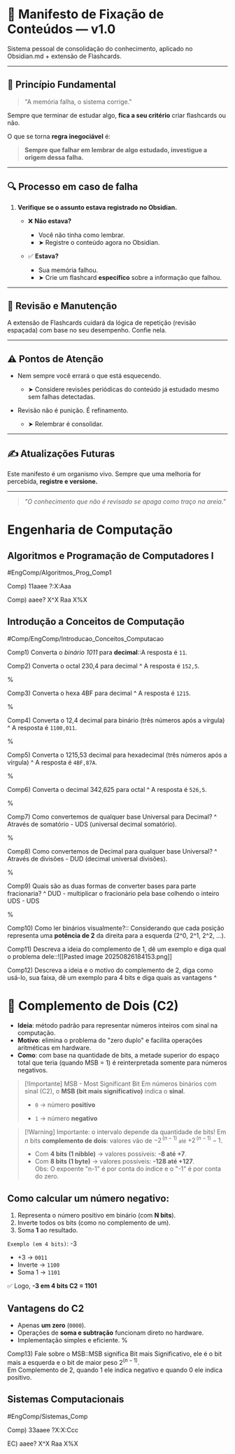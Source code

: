 # 📜 Manifesto de Fixação de Conteúdos — v1.0

Sistema pessoal de consolidação do conhecimento, aplicado no Obsidian.md + extensão de Flashcards.

---

## 🧠 Princípio Fundamental

> "A memória falha, o sistema corrige."

Sempre que terminar de estudar algo, **fica a seu critério** criar flashcards ou não.

O que se torna **regra inegociável** é:

> **Sempre que falhar em lembrar de algo estudado, investigue a origem dessa falha.**

---

## 🔍 Processo em caso de falha

1. **Verifique se o assunto estava registrado no Obsidian.**

   - ❌ **Não estava?**
     - Você não tinha como lembrar.
     - ➤ Registre o conteúdo agora no Obsidian.

   - ✅ **Estava?**
     - Sua memória falhou.
     - ➤ Crie um flashcard **específico** sobre a informação que falhou.

---

## 🔄 Revisão e Manutenção

A extensão de Flashcards cuidará da lógica de repetição (revisão espaçada) com base no seu desempenho. Confie nela.

---

## ⚠️ Pontos de Atenção

- Nem sempre você errará o que está esquecendo.
  - ➤ Considere revisões periódicas do conteúdo já estudado mesmo sem falhas detectadas.

- Revisão não é punição. É refinamento.
  - ➤ Relembrar é consolidar.

---

## ✍️ Atualizações Futuras

Este manifesto é um organismo vivo.
Sempre que uma melhoria for percebida, **registre e versione.**

---

> _"O conhecimento que não é revisado se apaga como traço na areia."_

# Engenharia de Computação
## Algoritmos e Programação de Computadores I
#EngComp/Algoritmos_Prog_Comp1

Comp) 11aaee ?:X:Aaa

Comp) aaee?
X^X
Raa
X%X

## Introdução a Conceitos de Computação
#Comp/EngComp/Introducao_Conceitos_Computacao

Comp1) Converta o *binário 1011* para **decimal**::A resposta é `11`.
<!--SR:!2025-09-05,11,274-->

Comp2) Converta o octal 230,4 para decimal
^
A resposta é `152,5`.
<!--SR:!2025-08-27,2,254--> 
%

Comp3) Converta o hexa 4BF para decimal
^
A resposta é `1215`.
<!--SR:!2025-08-27,2,254-->
%

Comp4) Converta o 12,4 decimal para binário (três números após a vírgula)
^
A resposta é `1100,011`.
<!--SR:!2025-09-05,11,274-->
%

Comp5) Converta o 1215,53 decimal para hexadecimal (três números após a vírgula)
^
A resposta é `4BF,87A`.
<!--SR:!2025-09-05,11,270-->
%

Comp6) Converta o decimal 342,625 para octal
^
A resposta é `526,5`.
<!--SR:!2025-09-09,15,290-->
%

Comp7) Como convertemos de qualquer base Universal para Decimal?
^
Através de somatório - UDS (universal decimal somatório).
<!--SR:!2025-08-29,4,277-->
%

Comp8) Como convertemos de Decimal para qualquer base Universal?
^
Através de divisões - DUD (decimal universal divisões).
<!--SR:!2025-08-29,4,277-->
%

Comp9) Quais são as duas formas de converter bases para parte fracionaria?
^
DUD - multiplicar o fracionário pela base colhendo o inteiro
UDS - UDS
<!--SR:!2025-08-29,4,281--> 
%

Comp10) Como ler binários visualmente?:: Considerando que cada posição representa uma **potência de 2** da direita para a esquerda (2^0, 2^1, 2^2, ...).
<!--SR:!2025-08-30,4,282-->

Comp11) Descreva a ideia do complemento de 1, dê um exemplo e diga qual o problema dele::![[Pasted image 20250826184153.png]]

Comp12) Descreva a ideia e o motivo do complemento de 2, diga como usá-lo, sua faixa, dê um exemplo para 4 bits e diga quais as vantagens
^
# 🔹 Complemento de Dois (C2)

- **Ideia**: método padrão para representar números inteiros com sinal na computação.
- **Motivo**: elimina o problema do "zero duplo" e facilita operações aritméticas em hardware.
- **Como**:  com base na quantidade de bits, a metade superior do espaço total que teria (quando MSB = 1) é reinterpretada somente para números negativos.

> [!Importante]  MSB - Most Significant Bit
> Em números binários com sinal (C2), o **MSB (bit mais significativo)** indica o **sinal**.
> 
> - `0` → número **positivo**
>     
> - `1` → número **negativo**

> [!Warning] Importante: o intervalo depende da quantidade de bits!
> Em $n$ bits **complemento de dois**: valores vão de
$-2^{\,{(n-1)}}$   <small>até</small>   $+2^{\,{(n-1)}} - 1$.
>- Com **4 bits (1 nibble)** → valores possíveis: **-8 até +7**.
>- Com **8 bits (1 byte)** → valores possíveis: **-128 até +127**.
><br>Obs: O expoente "n-1" é por conta do índice e o "-1"  é por conta do zero.

## Como calcular um número negativo:

1. Representa o número positivo em binário (com **N bits**).
2. Inverte todos os bits (como no complemento de um).
3. Soma **1** ao resultado.

``Exemplo (em 4 bits)``: -3

- +3         → `0011`
- Inverte  → `1100`
- Soma 1 → `1101`

✅ Logo, **-3 em 4 bits C2 = 1101**

## Vantagens do C2

- Apenas **um zero** (`0000`).
- Operações de **soma e subtração** funcionam direto no hardware.
- Implementação simples e eficiente.
%

Comp13) Fale sobre o MSB::MSB significa Bit mais Significativo, ele é o bit mais a esquerda e o bit de maior peso $2^{{(n-1)}}$.<br>Em Complemento de 2, quando 1 ele indica negativo e quando 0 ele indica positivo.

## Sistemas Computacionais
#EngComp/Sistemas_Comp

Comp) 33aaee ?X:X:Ccc

EC) aaee?
X^X
Raa
X%X
